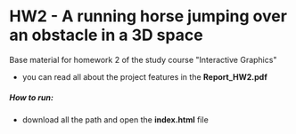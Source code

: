 # HW2 - A running horse jumping over an obstacle in a 3D space
Base material for homework 2 of the study course "Interactive Graphics"
* you can read all about the project features in the **Report_HW2.pdf**
##### How to run:
* download all the path and open the **index.html** file
